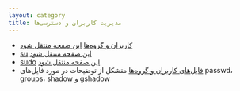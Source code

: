 ```yaml
---
layout: category
title: مدیریت کاربران و دسترسی‌ها
---
```


- [کاربران و گروه‌ها](./users_and_groups.html) [این صفحه منتقل شود](https://wiki.archusers.ir/index.php/%DA%A9%D8%A7%D8%B1%D8%A8%D8%B1%D8%A7%D9%86_%D9%88_%DA%AF%D8%B1%D9%88%D9%87_%D9%87%D8%A7)
- [su](./su.html) [این صفحه منتقل شود](https://wiki.archusers.ir/index.php/Su)
- [sudo](./sudo.html) [این صفحه منتقل شود](https://wiki.archusers.ir/index.php/Sudo)
- [فایل‌های کاربران و گروه‌ها](./user_and_group_files.html) متشکل از توضیحات در مورد فایل‌های passwd، groups، shadow و gshadow


